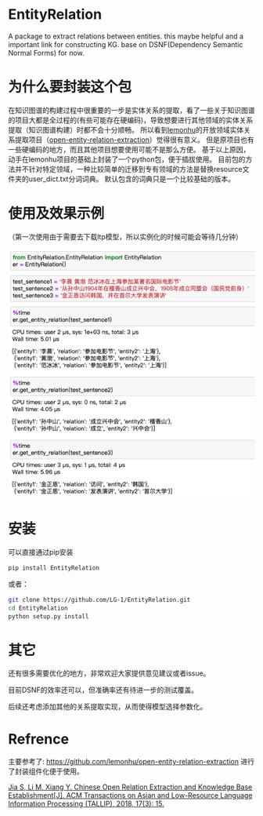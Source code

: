 # EntityRelation
A package to extract relations between entities. this maybe helpful and a important link for constructing KG. base on DSNF(Dependency Semantic Normal Forms) for now.


# 为什么要封装这个包
在知识图谱的构建过程中很重要的一步是实体关系的提取，看了一些关于知识图谱的项目大都是全过程的(有些可能存在硬编码)，导致想要进行其他领域的实体关系提取（知识图谱构建）时都不会十分顺畅。
所以看到[lemonhu](https://github.com/lemonhu)的开放领域实体关系提取项目（[open-entity-relation-extraction](https://github.com/lemonhu/open-entity-relation-extraction)）觉得很有意义。
但是原项目也有一些硬编码的地方，而且其他项目想要使用可能不是那么方便。
基于以上原因，动手在lemonhu项目的基础上封装了一个python包，便于插拔使用。
目前包的方法并不针对特定领域，一种比较简单的迁移到专有领域的方法是替换resource文件夹的user_dict.txt分词词典。
默认包含的词典只是一个比较基础的版本。


# 使用及效果示例
（第一次使用由于需要去下载ltp模型，所以实例化的时候可能会等待几分钟）
<p align="left"><img src="images/sample.png?raw=true"/></p>

# 安装
可以直接通过pip安装
``` bash
pip install EntityRelation
``` 

或者：
``` bash
git clone https://github.com/LG-1/EntityRelation.git
cd EntityRelation
python setup.py install
``` 



# 其它
还有很多需要优化的地方，非常欢迎大家提供意见建议或者issue。

目前DSNF的效率还可以，但准确率还有待进一步的测试覆盖。

后续还考虑添加其他的关系提取实现，从而使得模型选择参数化。



# Refrence
主要参考了: https://github.com/lemonhu/open-entity-relation-extraction
进行了封装组件化便于使用。

[Jia S, Li M, Xiang Y. Chinese Open Relation Extraction and Knowledge Base Establishment[J]. ACM Transactions on Asian and Low-Resource Language Information Processing (TALLIP), 2018, 17(3): 15.](https://www.researchgate.net/profile/Shengbin_Jia2/publication/323198509_Chinese_Open_Relation_Extraction_and_Knowledge_Base_Establishment/links/5ad80644aca272fdaf802ff1/Chinese-Open-Relation-Extraction-and-Knowledge-Base-Establishment.pdf)